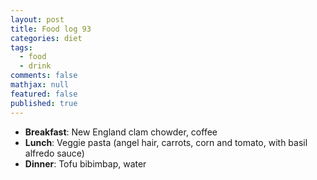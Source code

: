 ```yaml
---
layout: post
title: Food log 93
categories: diet
tags: 
  - food
  - drink
comments: false
mathjax: null
featured: false
published: true
---
```


* **Breakfast**: New England clam chowder, coffee
* **Lunch**: Veggie pasta (angel hair, carrots, corn and tomato, with basil alfredo sauce)
* **Dinner**: Tofu bibimbap, water
